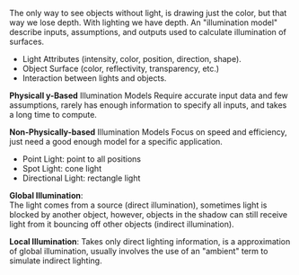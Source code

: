 The only way to see objects without light, is drawing just the color, but that way we lose depth.
With lighting we have depth.
 An "illumination model" describe inputs, assumptions, and outputs used to calculate illumination of surfaces.
 - Light Attributes (intensity, color, position, direction, shape).
 - Object Surface (color, reflectivity, transparency, etc.)
 - Interaction between lights and objects.

**Physicall y-Based** Illumination Models
Require accurate input data and few assumptions, rarely has enough information to specify all inputs, and takes a long time to compute.

**Non-Physically-based** Illumination Models
Focus on speed and efficiency, just need a good enough model for a specific application.

- Point Light: point to all positions
- Spot Light: cone light
- Directional Light: rectangle light

**Global Illumination**:  
The light comes from a source (direct illumination), sometimes light is blocked by another object, however, objects in the shadow can still receive light from it bouncing off other objects (indirect illumination).

**Local Illumination**:
Takes only direct lighting information, is a approximation of global illumination, usually involves the use of an "ambient" term to simulate indirect lighting.


